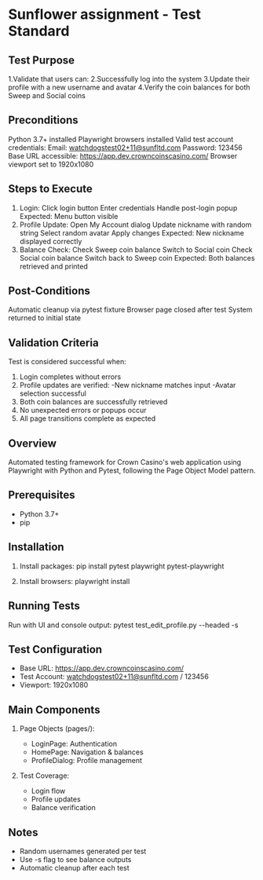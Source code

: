 # Sunflower assignment - Test Standard

## Test Purpose
1.Validate that users can:
2.Successfully log into the system
3.Update their profile with a new username and avatar
4.Verify the coin balances for both Sweep and Social coins

## Preconditions
Python 3.7+ installed
Playwright browsers installed
Valid test account credentials:
Email: watchdogstest02+11@sunfltd.com
Password: 123456
Base URL accessible: https://app.dev.crowncoinscasino.com/
Browser viewport set to 1920x1080

## Steps to Execute
1. Login:
Click login button
Enter credentials
Handle post-login popup
Expected: Menu button visible
2. Profile Update:
Open My Account dialog
Update nickname with random string
Select random avatar
Apply changes
Expected: New nickname displayed correctly
3. Balance Check:
Check Sweep coin balance
Switch to Social coin
Check Social coin balance
Switch back to Sweep coin
Expected: Both balances retrieved and printed

## Post-Conditions
Automatic cleanup via pytest fixture
Browser page closed after test
System returned to initial state

## Validation Criteria
Test is considered successful when:
1. Login completes without errors
2. Profile updates are verified:
-New nickname matches input
-Avatar selection successful
3. Both coin balances are successfully retrieved
4. No unexpected errors or popups occur
5. All page transitions complete as expected

## Overview
Automated testing framework for Crown Casino's web application using Playwright with Python and Pytest, following the Page Object Model pattern.

## Prerequisites
- Python 3.7+
- pip

## Installation
1. Install packages:
pip install pytest playwright pytest-playwright

2. Install browsers:
playwright install

## Running Tests
Run with UI and console output:
pytest test_edit_profile.py --headed -s

## Test Configuration
- Base URL: https://app.dev.crowncoinscasino.com/
- Test Account: watchdogstest02+11@sunfltd.com / 123456
- Viewport: 1920x1080

## Main Components
1. Page Objects (pages/):
   - LoginPage: Authentication
   - HomePage: Navigation & balances
   - ProfileDialog: Profile management

2. Test Coverage:
   - Login flow
   - Profile updates
   - Balance verification

## Notes
- Random usernames generated per test
- Use -s flag to see balance outputs
- Automatic cleanup after each test
